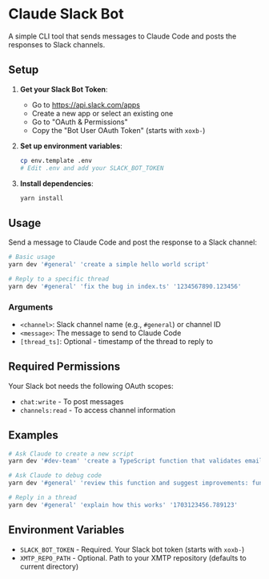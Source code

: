 # Claude Slack Bot

A simple CLI tool that sends messages to Claude Code and posts the responses to Slack channels.

## Setup

1. **Get your Slack Bot Token**:

   - Go to https://api.slack.com/apps
   - Create a new app or select an existing one
   - Go to "OAuth & Permissions"
   - Copy the "Bot User OAuth Token" (starts with `xoxb-`)

2. **Set up environment variables**:

   ```bash
   cp env.template .env
   # Edit .env and add your SLACK_BOT_TOKEN
   ```

3. **Install dependencies**:
   ```bash
   yarn install
   ```

## Usage

Send a message to Claude Code and post the response to a Slack channel:

```bash
# Basic usage
yarn dev '#general' 'create a simple hello world script'

# Reply to a specific thread
yarn dev '#general' 'fix the bug in index.ts' '1234567890.123456'
```

### Arguments

- `<channel>`: Slack channel name (e.g., `#general`) or channel ID
- `<message>`: The message to send to Claude Code
- `[thread_ts]`: Optional - timestamp of the thread to reply to

## Required Permissions

Your Slack bot needs the following OAuth scopes:

- `chat:write` - To post messages
- `channels:read` - To access channel information

## Examples

```bash
# Ask Claude to create a new script
yarn dev '#dev-team' 'create a TypeScript function that validates email addresses'

# Ask Claude to debug code
yarn dev '#general' 'review this function and suggest improvements: function add(a, b) { return a + b; }'

# Reply in a thread
yarn dev '#general' 'explain how this works' '1703123456.789123'
```

## Environment Variables

- `SLACK_BOT_TOKEN` - Required. Your Slack bot token (starts with `xoxb-`)
- `XMTP_REPO_PATH` - Optional. Path to your XMTP repository (defaults to current directory)
